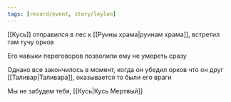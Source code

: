 ```yaml
---
tags: [record/event, story/leylon]
---
```


[[Кусь]] отправился в лес к [[Руины храма|руинам храма]], встретил там тучу орков

Его навыки переговоров позволили ему не умереть сразу

Однако все закончилось в момент, когда он убедил орков что он друг [[Таливар|Таливара]], оказывается то были его враги

Мы не забудем тебя, [[Кусь|Кусь Мертвый]]
